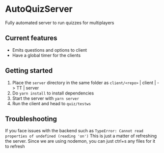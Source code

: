 # AutoQuizServer

Fully automated server to run quizzes for multiplayers

## Current features

-   Emits questions and options to client
-   Have a global timer for the clients

## Getting started

1. Place the `server` directory in the same folder as `client/<repo>`
   | client
   | -> TT
   | server
1. Do `yarn install` to install dependencies
1. Start the server with `yarn server`
1. Run the client and head to `quiz/testws`

## Troubleshooting

If you face issues with the backend such as
`TypeError: Cannot read properties of undefined (reading 'on')`
This is just a matter of refreshing the server. Since we are using nodemon, you can just ctrl+s any files for it to refresh
